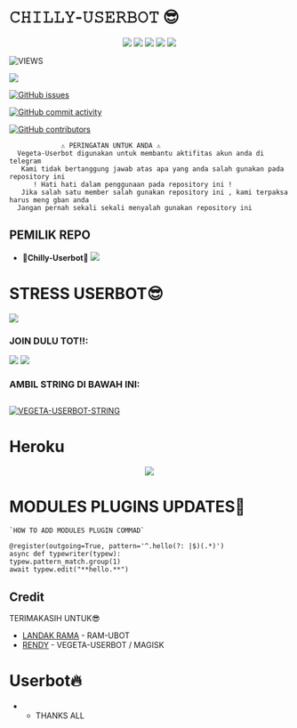 
#     𝙲𝙷𝙸𝙻𝙻𝚈-𝚄𝚂𝙴𝚁𝙱𝙾𝚃 😎



</p>
<p align="center">
    <a href="https://github.com/Randi356/VRGETA-USERBOT"> <img src="https://img.shields.io/github/repo-size/noob-kittu/YoneRobot?color=orange&logo=github&logoColor=green&style=for-the-badge" /></a>
    <a href="https://github.com/Randi356/VEGETA-USERBOT/commits"> <img src="https://img.shields.io/github/last-commit/noob-kittu/YoneRobot?color=blue&logo=github&logoColor=green&style=for-the-badge" /></a>
    <a href="https://github.com/Randi356/VEGETA-USERBOT/issues"> <img src="https://img.shields.io/github/issues/noob-kittu/YoneRobot?color=blueviolet&logo=github&logoColor=green&style=for-the-badge" /></a>
    <a href="https://github.com/Randi356/VEGETA-USERBOT/network/members"> <img src="https://img.shields.io/github/forks/noob-kittu/YoneRobot?color=red&logo=github&logoColor=green&style=for-the-badge" /></a>  
    <a href="https://pypi.org/project/Telethon/"> <img src="https://img.shields.io/pypi/v/telethon?color=yellow&label=telethon&logo=python&logoColor=green&style=for-the-badge" /></a>
</p>




![VIEWS](https://komarev.com/ghpvc/?username=Randi356)

<a href="https://t.me/RemixSupport"><img src="https://img.shields.io/badge/KODE%20PENILAIAN-A+-blue.svg?style=for-the-badge&logo=Factor.">
  
  [![GitHub issues](https://img.shields.io/github/issues/Randi356/VEGETA-USERBOT?&style=plastic&logo=github)](https://github.com/Randi356/VEGETA-USERBOT/issues)

[![GitHub commit activity](https://img.shields.io/github/commit-activity/m/Randi356/VEGETA-USERBOT?&style=plastic&logo=github)](https://github.com/Randi356/VEGETA-USERBOT/graphs/commit-activity)

[![GitHub contributors](https://img.shields.io/github/contributors/Randi356/VEGETA-USERBOT?&style=plastic&logo=github)](https://GitHub.com/Randi356/VEGETA-USERBOT/graphs/contributors/)

<p align="center">

```
             ⚠️ PERINGATAN UNTUK ANDA ⚠️ ️
  Vegeta-Userbot digunakan untuk membantu aktifitas akun anda di telegram
   Kami tidak bertanggung jawab atas apa yang anda salah gunakan pada repository ini
      ! Hati hati dalam penggunaan pada repository ini !
   Jika salah satu member salah gunakan repository ini , kami terpaksa harus meng gban anda 
  Jangan pernah sekali sekali menyalah gunakan repository ini
```

## PEMILIK REPO
* 🌹**Chilly-Userbot**🌹
[<img src="https://telegra.ph/file/14137518c2d79ef7781db.jpg">](https://t.me/FlashProSpeed)
  
# STRESS USERBOT😎
[<img src="https://telegra.ph/file/42e679c5b472a949f3223.jpg">](https://t.me/RemixSupport) 
  
### JOIN DULU TOT!!:

<a href="https://t.me/codersUpdates"><img src="https://img.shields.io/badge/Channel%20VEGETA%20USERBOT-red.svg?style=for-the-badge&logo=Telegram"></a>
<a href="https://t.me/gsahmanja"><img src="https://img.shields.io/badge/Join-GSAH%20MANJA-purple.svg?style=for-the-badge&logo=Telegram"></a>


### AMBIL STRING DI BAWAH INI:

##
[![VEGETA-USERBOT-STRING](https://replit.com/badge/github/@ramadhani892/RAM-UBOT)](https://replit.com/@Randi356/StringSession-1#main.py)
##
  
  # Heroku
  <p align="center"><a href="https://heroku.com/deploy?template=https://github.com/HELZRIP/Vegeta-Userbot"> <img src="https://www.herokucdn.com/deploy/button.svg" /></a></p>
  
  



  
  
  # MODULES PLUGINS UPDATES🌹
```
`HOW TO ADD MODULES PLUGIN COMMAD`

@register(outgoing=True, pattern='^.hello(?: |$)(.*)')
async def typewriter(typew):
typew.pattern_match.group(1)
await typew.edit("**hello.**")
```  

## Credit
TERIMAKASIH UNTUK😎

*   [LANDAK RAMA](https://github.com/ramadhani892) - RAM-UBOT
*   [RENDY](https://github.com/Randi356) - VEGETA-USERBOT / MAGISK
 
# Userbot🔥
* - THANKS ALL
